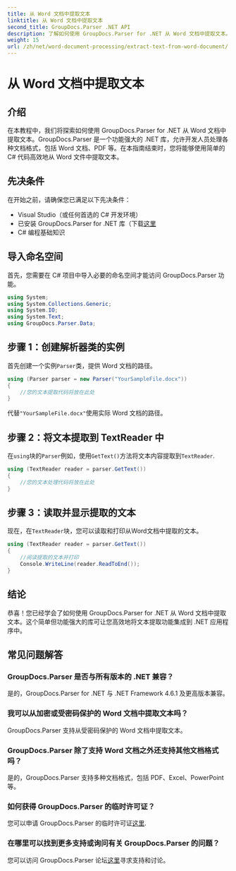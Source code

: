 ```yaml
---
title: 从 Word 文档中提取文本
linktitle: 从 Word 文档中提取文本
second_title: GroupDocs.Parser .NET API
description: 了解如何使用 GroupDocs.Parser for .NET 从 Word 文档中提取文本。带有代码示例的分步指南。
weight: 15
url: /zh/net/word-document-processing/extract-text-from-word-document/
---
```


# 从 Word 文档中提取文本

## 介绍
在本教程中，我们将探索如何使用 GroupDocs.Parser for .NET 从 Word 文档中提取文本。GroupDocs.Parser 是一个功能强大的 .NET 库，允许开发人员处理各种文档格式，包括 Word 文档、PDF 等。在本指南结束时，您将能够使用简单的 C# 代码高效地从 Word 文件中提取文本。
## 先决条件
在开始之前，请确保您已满足以下先决条件：
- Visual Studio（或任何首选的 C# 开发环境）
- 已安装 GroupDocs.Parser for .NET 库（下载[这里](https://releases.groupdocs.com/parser/net/）)
- C# 编程基础知识

## 导入命名空间
首先，您需要在 C# 项目中导入必要的命名空间才能访问 GroupDocs.Parser 功能。
```csharp
using System;
using System.Collections.Generic;
using System.IO;
using System.Text;
using GroupDocs.Parser.Data;
```
## 步骤 1：创建解析器类的实例
首先创建一个实例`Parser`类，提供 Word 文档的路径。
```csharp
using (Parser parser = new Parser("YourSampleFile.docx"))
{
    //您的文本提取代码将放在此处
}
```
代替`"YourSampleFile.docx"`使用实际 Word 文档的路径。
## 步骤 2：将文本提取到 TextReader 中
在`using`块的`Parser`例如，使用`GetText()`方法将文本内容提取到`TextReader`.
```csharp
using (TextReader reader = parser.GetText())
{
    //您的文本处理代码将放在此处
}
```
## 步骤 3：读取并显示提取的文本
现在，在`TextReader`块，您可以读取和打印从Word文档中提取的文本。
```csharp
using (TextReader reader = parser.GetText())
{
    //阅读提取的文本并打印
    Console.WriteLine(reader.ReadToEnd());
}
```

## 结论
恭喜！您已经学会了如何使用 GroupDocs.Parser for .NET 从 Word 文档中提取文本。这个简单但功能强大的库可让您高效地将文本提取功能集成到 .NET 应用程序中。

## 常见问题解答
### GroupDocs.Parser 是否与所有版本的 .NET 兼容？
是的，GroupDocs.Parser for .NET 与 .NET Framework 4.6.1 及更高版本兼容。
### 我可以从加密或受密码保护的 Word 文档中提取文本吗？
GroupDocs.Parser 支持从受密码保护的 Word 文档中提取文本。
### GroupDocs.Parser 除了支持 Word 文档之外还支持其他文档格式吗？
是的，GroupDocs.Parser 支持多种文档格式，包括 PDF、Excel、PowerPoint 等。
### 如何获得 GroupDocs.Parser 的临时许可证？
您可以申请 GroupDocs.Parser 的临时许可证[这里](https://purchase.groupdocs.com/temporary-license/).
### 在哪里可以找到更多支持或询问有关 GroupDocs.Parser 的问题？
您可以访问 GroupDocs.Parser 论坛[这里](https://forum.groupdocs.com/c/parser/17)寻求支持和讨论。